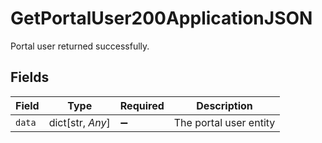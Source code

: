 # GetPortalUser200ApplicationJSON

Portal user returned successfully.


## Fields

| Field                  | Type                   | Required               | Description            |
| ---------------------- | ---------------------- | ---------------------- | ---------------------- |
| `data`                 | dict[str, *Any*]       | :heavy_minus_sign:     | The portal user entity |